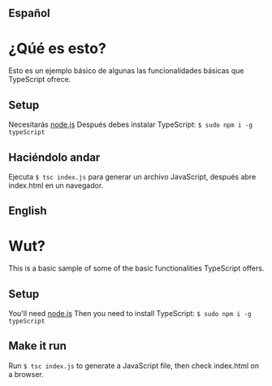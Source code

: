 ## Español

# ¿Qúé es esto?

Esto es un ejemplo básico de algunas las funcionalidades básicas que TypeScript ofrece.

## Setup

Necesitarás [node.js](https://github.com/nodesource/distributions)
Después debes instalar TypeScript: `$ sudo npm i -g typeScript`

## Haciéndolo andar

Ejecuta `$ tsc index.js` para generar un archivo JavaScript, después abre index.html en un navegador.


## English

# Wut?

This is a basic sample of some of the basic functionalities TypeScript offers.

## Setup

You'll need [node.js](https://github.com/nodesource/distributions)
Then you need to install TypeScript: `$ sudo npm i -g typeScript`

## Make it run

Run `$ tsc index.js` to generate a JavaScript file, then check index.html on a browser.
